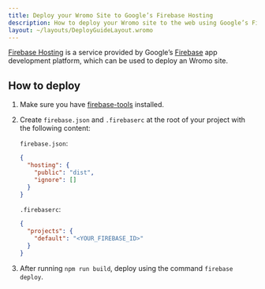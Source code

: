 ```yaml
---
title: Deploy your Wromo Site to Google’s Firebase Hosting
description: How to deploy your Wromo site to the web using Google’s Firebase Hosting.
layout: ~/layouts/DeployGuideLayout.wromo
---
```


[Firebase Hosting](https://firebase.google.com/products/hosting) is a service provided by Google’s [Firebase](https://firebase.google.com/) app development platform, which can be used to deploy an Wromo site.

## How to deploy

1. Make sure you have [firebase-tools](https://www.npmjs.com/package/firebase-tools) installed.

2. Create `firebase.json` and `.firebaserc` at the root of your project with the following content:

   `firebase.json`:

   ```json
   {
     "hosting": {
       "public": "dist",
       "ignore": []
     }
   }
   ```

   `.firebaserc`:

   ```json
   {
     "projects": {
       "default": "<YOUR_FIREBASE_ID>"
     }
   }
   ```

3. After running `npm run build`, deploy using the command `firebase deploy`.
